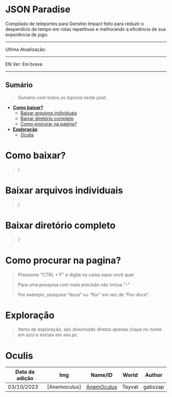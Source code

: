 # JSON Paradise

Compilado de teleportes para Genshin Impact feito para reduzir o desperdício de tempo em rotas repetitivas e melhorando a eficiência de sua experiência de jogo.

---
Ultima Atualização: 

---
EN Ver: Em breve.

---
## Sumário
> Sumário com todos os topicos neste post.

- [**Como baixar?**](#como-baixar)
  - [Baixar arquivos individuais](#baixar-arquivos-individuais)
  - [Baixar diretório completo](#baixar-diretório-completo)
  - [Como procurar na pagina?](#como-procurar-na-pagina)
- [**Exploração**](#exploração)
  - [Oculis](#oculis) 




# Como baixar?
> /

# Baixar arquivos individuais
> /

# Baixar diretório completo
> /

# Como procurar na pagina?
> Pressione "CTRL + F" e digite na caixa oque você quer
>
> Para uma pesquisa com mais precisão não inclua "-"
>
> Por exemplo, pesquise “doce” ou “flor” em vez de “flor-doce”.

# Exploração
> Items de exploração, são downloads diretos apenas clique no nome em azul e extraia em seu pc.

# Oculis

| Data da adição    | Img                       | Name/ID               | World                 | Author  |
| ---------- | ----------------------------------------------------- | --------------------- | --------------------- | ------------- |
| 03/10/2023 | [Anemoculus]     | [AnemOculus]()                        | Teyvat                | gabszap    |
